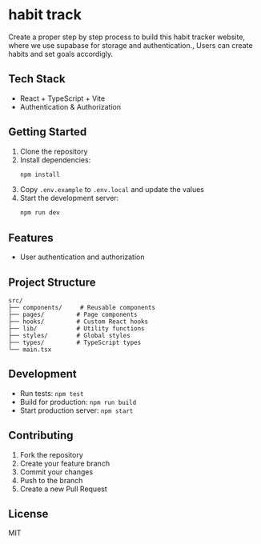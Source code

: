 # habit track

Create a proper step by step process to build this habit tracker website, where we use supabase for storage and authentication., Users can create habits and set goals accordigly.

## Tech Stack

- React + TypeScript + Vite
- Authentication & Authorization


## Getting Started

1. Clone the repository
2. Install dependencies:
   ```bash
   npm install
   ```
3. Copy `.env.example` to `.env.local` and update the values
4. Start the development server:
   ```bash
   npm run dev
   ```

## Features

- User authentication and authorization


## Project Structure

```
src/
├── components/     # Reusable components
├── pages/         # Page components
├── hooks/         # Custom React hooks
├── lib/           # Utility functions
├── styles/        # Global styles
├── types/         # TypeScript types
└── main.tsx
```

## Development

- Run tests: `npm test`
- Build for production: `npm run build`
- Start production server: `npm start`

## Contributing

1. Fork the repository
2. Create your feature branch
3. Commit your changes
4. Push to the branch
5. Create a new Pull Request

## License

MIT
